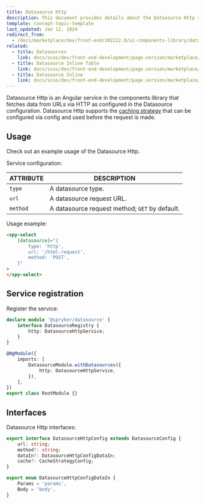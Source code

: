 ```yaml
---
title: Datasource Http
description: This document provides details about the Datasource Http service in the Components Library.
template: concept-topic-template
last_updated: Jan 12, 2024
redirect_from:
  - /docs/marketplace/dev/front-end/202212.0/ui-components-library/datasources/datasource-http.html
related:
  - title: Datasources
    link: docs/scos/dev/front-end-development/page.version/marketplace/ui-components-library/datasources/datasources.html
  - title: Datasource Inline Table
    link: docs/scos/dev/front-end-development/page.version/marketplace/ui-components-library/datasources/datasource-inline-table.html
  - title: Datasource Inline
    link: docs/scos/dev/front-end-development/page.version/marketplace/ui-components-library/datasources/datasource-inline.html
---
```



Datasource Http is an Angular service in the components library that fetches data from URLs via HTTP as configured in the Datasource configuration.
Datasource Http supports the [caching strategy](/docs/scos/dev/front-end-development/{{page.version}}/marketplace/ui-components-library/cache/ui-components-library-cache-service.html) that can be configured via config and used before the request is made.

## Usage

Check out an example usage of the Datasource Http.

Service configuration:

| ATTRIBUTE | DESCRIPTION |
| - | - |
|`type` | A datasource type.  |
|`url` | A datasource request URL.  |
|`method` | A datasource request method; `GET` by default.  |

Usage example:

```html
<spy-select
    [datasource]="{
        type: 'http',
        url: '/html-request',
        method: 'POST',
    }"
>
</spy-select>
```

## Service registration

Register the service:

```ts
declare module '@spryker/datasource' {
    interface DatasourceRegistry {
        http: DatasourceHttpService;
    }
}

@NgModule({
    imports: [
        DatasourceModule.withDatasources({
            http: DatasourceHttpService,
        }),
    ],
})
export class RootModule {}
```

## Interfaces

Datasource Http interfaces:

```ts
export interface DatasourceHttpConfig extends DatasourceConfig {
    url: string;
    method?: string;
    dataIn?: DatasourceHttpConfigDataIn;
    cache?: CacheStrategyConfig;
}

export enum DatasourceHttpConfigDataIn {
    Params = 'params',
    Body = 'body',
}
```
